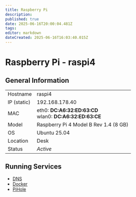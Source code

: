 ```yaml
---
title: Raspberry Pi
description: 
published: true
date: 2025-06-16T20:00:04.481Z
tags: 
editor: markdown
dateCreated: 2025-06-16T16:03:40.015Z
---
```


# Raspberry Pi - raspi4


## General Information

| | |
| ---- | ----- |
| Hostname | raspi4 |
| IP (static) | 192.168.178.40 |
| MAC | eth0: **DC:A6:32:ED:63:CD**<br>wlan0: **DC:A6:32:ED:63:CE** |
| Model | Raspberry Pi 4 Model B Rev 1.4 (8 GB) |
| OS  | Ubuntu 25.04 |
| Location | Desk |
| Status | *Active* |

## Running Services

- [DNS](http://raspi4:3000/en/home-lab/Services/DNS)
- [Docker](http://raspi4:3000/en/home-lab/Services/Docker)
- [PiHole](http://raspi4:3000/en/home-lab/Services/PiHole)
